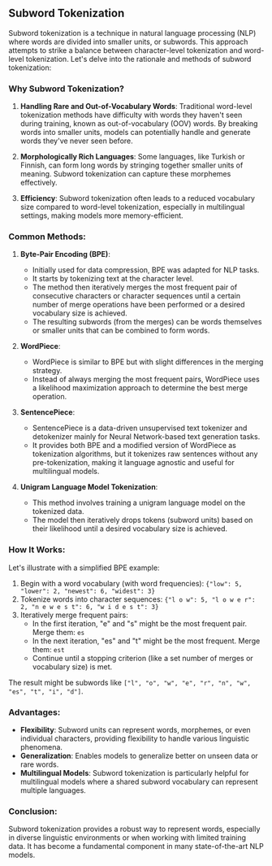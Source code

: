 ## Subword Tokenization

Subword tokenization is a technique in natural language processing (NLP) where words are divided into smaller units, or subwords. This approach attempts to strike a balance between character-level tokenization and word-level tokenization. Let's delve into the rationale and methods of subword tokenization:

### Why Subword Tokenization?

1. **Handling Rare and Out-of-Vocabulary Words**: Traditional word-level tokenization methods have difficulty with words they haven't seen during training, known as out-of-vocabulary (OOV) words. By breaking words into smaller units, models can potentially handle and generate words they've never seen before.

2. **Morphologically Rich Languages**: Some languages, like Turkish or Finnish, can form long words by stringing together smaller units of meaning. Subword tokenization can capture these morphemes effectively.

3. **Efficiency**: Subword tokenization often leads to a reduced vocabulary size compared to word-level tokenization, especially in multilingual settings, making models more memory-efficient.

### Common Methods:

1. **Byte-Pair Encoding (BPE)**:
   - Initially used for data compression, BPE was adapted for NLP tasks.
   - It starts by tokenizing text at the character level.
   - The method then iteratively merges the most frequent pair of consecutive characters or character sequences until a certain number of merge operations have been performed or a desired vocabulary size is achieved.
   - The resulting subwords (from the merges) can be words themselves or smaller units that can be combined to form words.
   
2. **WordPiece**:
   - WordPiece is similar to BPE but with slight differences in the merging strategy.
   - Instead of always merging the most frequent pairs, WordPiece uses a likelihood maximization approach to determine the best merge operation.

3. **SentencePiece**:
   - SentencePiece is a data-driven unsupervised text tokenizer and detokenizer mainly for Neural Network-based text generation tasks.
   - It provides both BPE and a modified version of WordPiece as tokenization algorithms, but it tokenizes raw sentences without any pre-tokenization, making it language agnostic and useful for multilingual models.
   
4. **Unigram Language Model Tokenization**:
   - This method involves training a unigram language model on the tokenized data.
   - The model then iteratively drops tokens (subword units) based on their likelihood until a desired vocabulary size is achieved.

### How It Works:

Let's illustrate with a simplified BPE example:

1. Begin with a word vocabulary (with word frequencies): `{"low": 5, "lower": 2, "newest": 6, "widest": 3}`
2. Tokenize words into character sequences: `{"l o w": 5, "l o w e r": 2, "n e w e s t": 6, "w i d e s t": 3}`
3. Iteratively merge frequent pairs:
   - In the first iteration, "e" and "s" might be the most frequent pair. Merge them: `es`
   - In the next iteration, "es" and "t" might be the most frequent. Merge them: `est`
   - Continue until a stopping criterion (like a set number of merges or vocabulary size) is met.

The result might be subwords like `["l", "o", "w", "e", "r", "n", "w", "es", "t", "i", "d"]`.

### Advantages:

- **Flexibility**: Subword units can represent words, morphemes, or even individual characters, providing flexibility to handle various linguistic phenomena.
- **Generalization**: Enables models to generalize better on unseen data or rare words.
- **Multilingual Models**: Subword tokenization is particularly helpful for multilingual models where a shared subword vocabulary can represent multiple languages.

### Conclusion:

Subword tokenization provides a robust way to represent words, especially in diverse linguistic environments or when working with limited training data. It has become a fundamental component in many state-of-the-art NLP models.